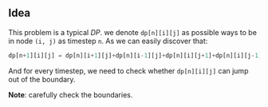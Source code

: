 ## Idea

This problem is a typical _DP_. we denote `dp[n][i][j]` as possible ways to be in node `(i, j)` as timestep `n`. 
As we can easily discover that:

```python
dp[n+1][i][j] = dp[n][i+1][j]+dp[n][i-1][j]+dp[n][i][j+1]+dp[n][i][j-1]
```
And for every timestep, we need to check whether `dp[n][i][j]` can jump out of the boundary. 

__Note__: carefully check the boundaries. 